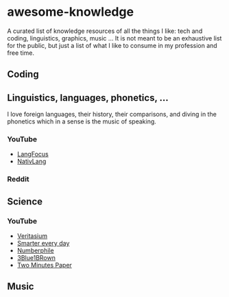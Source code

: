 # awesome-knowledge

A curated list of knowledge resources of all the things I like: tech and coding, linguistics, graphics, music ...
It is not meant to be an exhaustive list for the public, but just a list of what I like to consume in my profession and free time.

## Coding

## Linguistics, languages, phonetics, ...

I love foreign languages, their history, their comparisons, and diving in the phonetics which in a sense is the music of speaking.

### YouTube

* [LangFocus]() 
* [NativLang]()

### Reddit

## Science

### YouTube

* [Veritasium]()
* [Smarter every day]()
* [Numberphile]()
* [3Blue1BRown]()
* [Two Minutes Paper]()

## Music